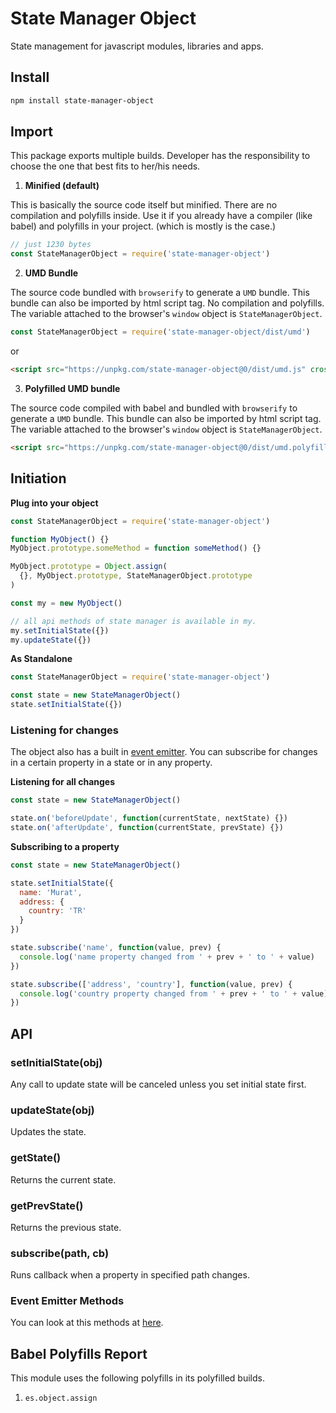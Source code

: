 # State Manager Object

State management for javascript modules, libraries and apps.

## Install

```sh
npm install state-manager-object
```

## Import

This package exports multiple builds. Developer has the responsibility to choose the one that best fits to her/his needs.

1. **Minified (default)**

This is basically the source code itself but minified. There are no compilation and polyfills inside. Use it if you already have a compiler (like babel) and polyfills in your project. (which is mostly is the case.)

```js
// just 1230 bytes
const StateManagerObject = require('state-manager-object')
```

2. **UMD Bundle**

The source code bundled with `browserify` to generate a `UMD` bundle. This bundle can also be imported by html script tag. No compilation and polyfills. The variable attached to the browser's `window` object is `StateManagerObject`.

```js
const StateManagerObject = require('state-manager-object/dist/umd')
```

or

```html
<script src="https://unpkg.com/state-manager-object@0/dist/umd.js" crossorigin type="text/javascript"></script>
```

3. **Polyfilled UMD bundle**

The source code compiled with babel and bundled with `browserify` to generate a `UMD` bundle. This bundle can also be imported by html script tag. The variable attached to the browser's `window` object is `StateManagerObject`.

```html
<script src="https://unpkg.com/state-manager-object@0/dist/umd.polyfilled.js" crossorigin type="text/javascript"></script>
```

## Initiation

**Plug into your object**

```js
const StateManagerObject = require('state-manager-object')

function MyObject() {}
MyObject.prototype.someMethod = function someMethod() {}

MyObject.prototype = Object.assign(
  {}, MyObject.prototype, StateManagerObject.prototype
)

const my = new MyObject()

// all api methods of state manager is available in my.
my.setInitialState({})
my.updateState({})
```

**As Standalone**

```js
const StateManagerObject = require('state-manager-object')

const state = new StateManagerObject()
state.setInitialState({})
```

### Listening for changes

The object also has a built in [event emitter][18d9171b]. You can subscribe for changes in a certain property in a state or in any property.

  [18d9171b]: https://github.com/muratgozel/event-emitter-object "event emitter"

**Listening for all changes**

```js
const state = new StateManagerObject()

state.on('beforeUpdate', function(currentState, nextState) {})
state.on('afterUpdate', function(currentState, prevState) {})
```

**Subscribing to a property**

```js
const state = new StateManagerObject()

state.setInitialState({
  name: 'Murat',
  address: {
    country: 'TR'
  }
})

state.subscribe('name', function(value, prev) {
  console.log('name property changed from ' + prev + ' to ' + value)
})

state.subscribe(['address', 'country'], function(value, prev) {
  console.log('country property changed from ' + prev + ' to ' + value)
})
```

## API

### setInitialState(obj)

Any call to update state will be canceled unless you set initial state first.

### updateState(obj)

Updates the state.

### getState()

Returns the current state.

### getPrevState()

Returns the previous state.

### subscribe(path, cb)

Runs callback when a property in specified path changes.

### Event Emitter Methods

You can look at this methods at [here](https://github.com/muratgozel/event-emitter-object).

## Babel Polyfills Report

This module uses the following polyfills in its polyfilled builds.

1. `es.object.assign`
